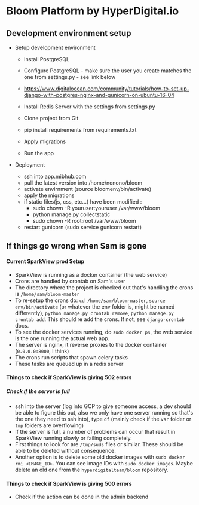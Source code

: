 # Bloom Platform by HyperDigital.io


## Development environment setup

- Setup development environment

  - Install PostgreSQL
  - Configure PostgreSQL - make sure the user you create matches the one from settings.py - see link below

  - https://www.digitalocean.com/community/tutorials/how-to-set-up-django-with-postgres-nginx-and-gunicorn-on-ubuntu-16-04
  - Install Redis Server with the settings from settings.py
  - Clone project from Git
  - pip install requirements from requirements.txt
  - Apply migrations
  - Run the app

- Deployment
  - ssh into app.mibhub.com
  - pull the latest version into /home/nonono/bloom
  - activate envirnment (source bloomenv/bin/activate)
  - apply the migrations
  - if static files(js, css, etc...) have been modified :
    - sudo chown -R youruser:youruser /var/www/bloom
    - python manage.py collectstatic
    - sudo chown -R root:root /var/www/bloom
  - restart gunicorn (sudo service gunicorn restart)

## If things go wrong when Sam is gone


#### Current SparkView prod Setup
 - SparkView is running as a docker container (the web service)
 - Crons are handled by crontab on Sam's user
 - The directory where the project is checked out that's handling the crons is `/home/sam/bloom-master`
 - To re-setup the crons do: `cd /home/sam/bloom-master`, `source env/bin/activate` (or whatever the env folder is, might be named differently), `python manage.py crontab remove`, `python manage.py crontab add`. This should re add the crons. If not, see `django-crontab` docs.
 - To see the docker services running, do `sudo docker ps`, the web service is the one running the actual web app.
 - The server is nginx, it reverse proxies to the docker container (`0.0.0.0:8000`, I think)
 - The crons run scripts that spawn celery tasks
 - These tasks are queued up in a redis server
 
#### Things to check if SparkView is giving 502 errors
 ##### Check if the server is full
  - ssh into the server (log into GCP to give someone access, a dev should be able to figure this out, also we only have one server running so that's the one they need to ssh into), type `df` (mainly check if the `var` folder or `tmp` folders are overflowing)
  - If the server is full, a number of problems can occur that result in SparkView running slowly or failing completely.
  - First things to look for are `/tmp/suds` files or similar. These should be able to be deleted without consequence.
  - Another option is to delete some old docker images with  `sudo docker rmi <IMAGE_ID>`. You can see image IDs with `sudo docker images`. Maybe delete an old one from the `hyperdigitalteam/bloom` repository.

#### Things to check if SparkView is giving 500 errors
 - Check if the action can be done in the admin backend
